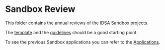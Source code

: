# Sandbox Review

This folder contains the annual reviews of the IDSA Sandbox projects. 

The [template](./Sandbox_Review_Template.md) and the [guidelines](../Sandbox_Annual_Review.md) should be a good starting point. 

To see the previous Sandbox applications you can refer to the [Applications](Applications/Readme.md).
